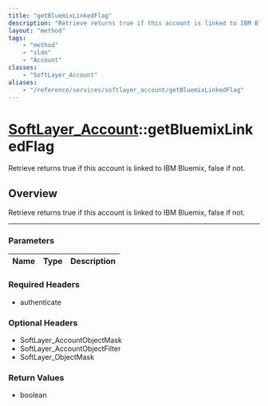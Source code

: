 ```yaml
---
title: "getBluemixLinkedFlag"
description: "Retrieve returns true if this account is linked to IBM Bluemix, false if not."
layout: "method"
tags:
    - "method"
    - "sldn"
    - "Account"
classes:
    - "SoftLayer_Account"
aliases:
    - "/reference/services/softlayer_account/getBluemixLinkedFlag"
---
```

# [SoftLayer_Account](/reference/services/SoftLayer_Account)::getBluemixLinkedFlag

Retrieve returns true if this account is linked to IBM Bluemix, false if not.


## Overview 
Retrieve returns true if this account is linked to IBM Bluemix, false if not.

-----

### Parameters 
|Name | Type | Description |
| --- | --- | --- |


### Required Headers
* authenticate


### Optional Headers
* SoftLayer_AccountObjectMask
* SoftLayer_AccountObjectFilter
* SoftLayer_ObjectMask

### Return Values
* boolean





